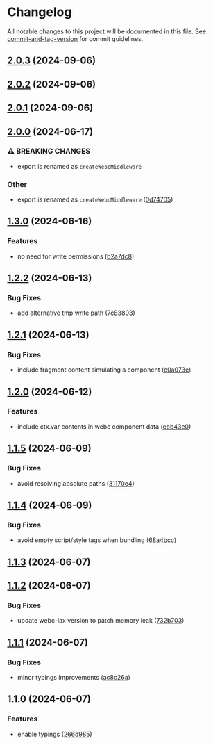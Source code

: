 # Changelog

All notable changes to this project will be documented in this file. See [commit-and-tag-version](https://github.com/absolute-version/commit-and-tag-version) for commit guidelines.

## [2.0.3](https://github.com/esroyo/hono-webc/compare/v2.0.2...v2.0.3) (2024-09-06)

## [2.0.2](https://github.com/esroyo/hono-webc/compare/v2.0.1...v2.0.2) (2024-09-06)

## [2.0.1](https://github.com/esroyo/hono-webc/compare/v2.0.0...v2.0.1) (2024-09-06)

## [2.0.0](https://github.com/esroyo/hono-webc/compare/v1.3.0...v2.0.0) (2024-06-17)


### ⚠ BREAKING CHANGES

* export is renamed as `createWebcMiddleware`

### Other

* export is renamed as `createWebcMiddleware` ([0d74705](https://github.com/esroyo/hono-webc/commit/0d74705d98537d410c0ab73fbb5718f38b68ef59))

## [1.3.0](https://github.com/esroyo/hono-webc/compare/v1.2.2...v1.3.0) (2024-06-16)


### Features

* no need for write permissions ([b2a7dc8](https://github.com/esroyo/hono-webc/commit/b2a7dc88c77f3d331c09a7c7c1d12ba222267957))

## [1.2.2](https://github.com/esroyo/hono-webc/compare/v1.2.1...v1.2.2) (2024-06-13)


### Bug Fixes

* add alternative tmp write path ([7c83803](https://github.com/esroyo/hono-webc/commit/7c83803f9b946414ea67d6742a682e630504ed43))

## [1.2.1](https://github.com/esroyo/hono-webc/compare/v1.2.0...v1.2.1) (2024-06-13)


### Bug Fixes

* include fragment content simulating a component ([c0a073e](https://github.com/esroyo/hono-webc/commit/c0a073e49694225a734d0f08ca2b6b54a3cf5ecd))

## [1.2.0](https://github.com/esroyo/hono-webc/compare/v1.1.5...v1.2.0) (2024-06-12)


### Features

* include ctx.var contents in webc component data ([ebb43e0](https://github.com/esroyo/hono-webc/commit/ebb43e081415558bf0c9e085c85f3b0268fbe90b))

## [1.1.5](https://github.com/esroyo/hono-webc/compare/v1.1.4...v1.1.5) (2024-06-09)


### Bug Fixes

* avoid resolving absolute paths ([31170e4](https://github.com/esroyo/hono-webc/commit/31170e45e528f583f5f4a9926f21ec4b8d22ab79))

## [1.1.4](https://github.com/esroyo/hono-webc/compare/v1.1.3...v1.1.4) (2024-06-09)


### Bug Fixes

* avoid empty script/style tags when bundling ([68a4bcc](https://github.com/esroyo/hono-webc/commit/68a4bccc225c438eedef85a978b04083592950bf))

## [1.1.3](https://github.com/esroyo/hono-webc/compare/v1.1.2...v1.1.3) (2024-06-07)

## [1.1.2](https://github.com/esroyo/hono-webc/compare/v1.1.1...v1.1.2) (2024-06-07)


### Bug Fixes

* update webc-lax version to patch memory leak ([732b703](https://github.com/esroyo/hono-webc/commit/732b703e78fb7c096cd4bad5d293664e18ca9b4a))

## [1.1.1](https://github.com/esroyo/hono-webc/compare/v1.1.0...v1.1.1) (2024-06-07)


### Bug Fixes

* minor typings improvements ([ac8c26a](https://github.com/esroyo/hono-webc/commit/ac8c26a45185c8f4f95af528d5d4108dde019ce2))

## 1.1.0 (2024-06-07)


### Features

* enable typings ([266d985](https://github.com/esroyo/hono-webc/commit/266d985d30449969352fde0c00b06dee58d7cebe))

